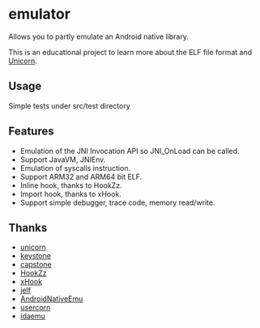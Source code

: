 # emulator

Allows you to partly emulate an Android native library.<br>

This is an educational project to learn more about the ELF file format and [Unicorn](https://github.com/unicorn-engine/unicorn).


## Usage

Simple tests under src/test directory

## Features
- Emulation of the JNI Invocation API so JNI_OnLoad can be called.
- Support JavaVM, JNIEnv.
- Emulation of syscalls instruction.
- Support ARM32 and ARM64 bit ELF.
- Inline hook, thanks to HookZz.
- Import hook, thanks to xHook.
- Support simple debugger, trace code, memory read/write.

## Thanks
- [unicorn](https://github.com/unicorn-engine/unicorn)
- [keystone](https://github.com/keystone-engine/keystone)
- [capstone](https://github.com/aquynh/capstone)
- [HookZz](https://github.com/jmpews/HookZz)
- [xHook](https://github.com/iqiyi/xHook)
- [jelf](https://github.com/fornwall/jelf)
- [AndroidNativeEmu](https://github.com/AeonLucid/AndroidNativeEmu)
- [usercorn](https://github.com/lunixbochs/usercorn)
- [idaemu](https://github.com/36hours/idaemu)
